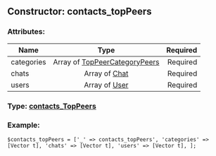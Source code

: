 ## Constructor: contacts\_topPeers  

### Attributes:

| Name     |    Type       | Required |
|----------|:-------------:|---------:|
|categories|Array of [TopPeerCategoryPeers](../types/TopPeerCategoryPeers.md) | Required|
|chats|Array of [Chat](../types/Chat.md) | Required|
|users|Array of [User](../types/User.md) | Required|


### Type: [contacts\_TopPeers](../types/contacts\_TopPeers.md)

### Example:


```
$contacts_topPeers = ['_' => contacts_topPeers', 'categories' => [Vector t], 'chats' => [Vector t], 'users' => [Vector t], ];
```